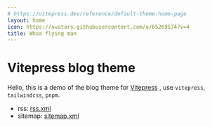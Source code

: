 ```yaml
---
# https://vitepress.dev/reference/default-theme-home-page
layout: home
icon: https://avatars.githubusercontent.com/u/65269574?v=4
title: Whoa flying man
---
```


# Vitepress blog theme

Hello, this is a demo of the blog theme for [Vitepress](https://vitepress.dev/) , use `vitepress`, `tailwindcss`, `pnpm`.

- rss: [rss.xml](/rss.xml)
- sitemap: [sitemap.xml](/sitemap.xml)
